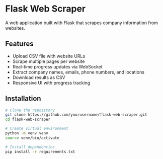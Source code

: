 # Flask Web Scraper

A web application built with Flask that scrapes company information from websites.

## Features

- Upload CSV file with website URLs
- Scrape multiple pages per website
- Real-time progress updates via WebSocket
- Extract company names, emails, phone numbers, and locations
- Download results as CSV
- Responsive UI with progress tracking

## Installation

```bash
# Clone the repository
git clone https://github.com/yourusername/flask-web-scraper.git
cd flask-web-scraper

# Create virtual environment
python -m venv venv
source venv/bin/activate

# Install dependencies
pip install -r requirements.txt
```
